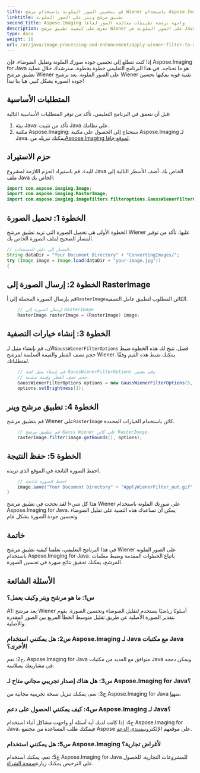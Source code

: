```yaml
---
title: قم بتحسين الصور الملونة باستخدام مرشح Wiener باستخدام Aspose.Imaging لـ Java
linktitle: تطبيق مرشح وينر على الصور الملونة
second_title: Aspose.Imaging واجهة برمجة تطبيقات معالجة الصور لجافا
description: تعرف على كيفية تطبيق مرشح Wiener على الصور الملونة في Java باستخدام Aspose.Imaging for Java. تحسين جودة الصورة وتقليل الضوضاء دون عناء.
type: docs
weight: 18
url: /ar/java/image-processing-and-enhancement/apply-wiener-filter-to-colored-images/
---
```

إذا كنت تتطلع إلى تحسين جودة صورك الملونة وتقليل الضوضاء، فإن Aspose.Imaging for Java هو ما تحتاجه. في هذا البرنامج التعليمي خطوة بخطوة، سنرشدك خلال عملية تطبيق مرشح Wiener على الصور الملونة. يعد ترشيح Wiener تقنية قوية يمكنها تحسين جودة الصورة بشكل كبير. هيا بنا نبدأ!

## المتطلبات الأساسية

قبل أن نتعمق في البرنامج التعليمي، تأكد من توفر المتطلبات الأساسية التالية:

1. بيئة Java: تأكد من تثبيت Java على نظامك.
2.  مكتبة Aspose.Imaging: ستحتاج إلى الحصول على مكتبة Aspose.Imaging لـ Java. يمكنك تنزيله من[Aspose.Imaging لموقع جافا](https://releases.aspose.com/imaging/java/).

## حزم الاستيراد

للبدء، قم باستيراد الحزم اللازمة لمشروع Java الخاص بك. أضف الأسطر التالية إلى ملف Java الخاص بك:

```java
import com.aspose.imaging.Image;
import com.aspose.imaging.RasterImage;
import com.aspose.imaging.imagefilters.filteroptions.GaussWienerFilterOptions;
```

## الخطوة 1: تحميل الصورة

الخطوة الأولى هي تحميل الصورة التي تريد تطبيق مرشح Wiener عليها. تأكد من توفير المسار الصحيح لملف الصورة الخاص بك.

```java
// المسار إلى دليل المستندات.
String dataDir = "Your Document Directory" + "ConvertingImages/";
try (Image image = Image.load(dataDir + "your-image.jpg"))
{
```

## الخطوة 2: إرسال الصورة إلى RasterImage

 قم بإرسال الصورة المحملة إلى أ`RasterImage`الكائن المطلوب لتطبيق عامل التصفية.

```java
    // إرسال الصورة إلى RasterImage
    RasterImage rasterImage = (RasterImage) image;
```

## الخطوة 3: إنشاء خيارات التصفية

 الآن، قم بإنشاء مثيل لـ`GaussWienerFilterOptions` فصل. تتيح لك هذه الخطوة ضبط حجم نصف القطر والقيمة السلسة لمرشح Wiener. يمكنك ضبط هذه القيم وفقًا لمتطلباتك.

```java
    // قم بإنشاء مثيل لفئة GaussWienerFilterOptions وقم بتعيين
    // حجم نصف القطر وقيمة سلسة.
    GaussWienerFilterOptions options = new GaussWienerFilterOptions(5, 1.5);
    options.setBrightness(1);
```

## الخطوة 4: تطبيق مرشح وينر

 قم بتطبيق مرشح Wiener على`RasterImage` كائن باستخدام الخيارات المحددة.

```java
    // قم بتطبيق مرشح Gauss Wiener على كائن RasterImage.
    rasterImage.filter(image.getBounds(), options);
```

## الخطوة 5: حفظ النتيجة

احفظ الصورة الناتجة في الموقع الذي تريده.

```java
    // احفظ الصورة الناتجة
    image.save("Your Document Directory" + "ApplyWienerFilter_out.gif");
}
```

هذا كل شيء! لقد نجحت في تطبيق مرشح Wiener على صورتك الملونة باستخدام Aspose.Imaging for Java. يمكن أن تساعدك هذه التقنية على تقليل الضوضاء وتحسين جودة الصورة بشكل عام.

## خاتمة

في هذا البرنامج التعليمي، تعلمنا كيفية تطبيق مرشح Wiener على الصور الملونة باستخدام Aspose.Imaging for Java. باتباع الخطوات المقدمة وضبط معلمات المرشح، يمكنك تحقيق نتائج مبهرة في تحسين الصورة.

## الأسئلة الشائعة

### س1: ما هو مرشح وينر وكيف يعمل؟

A1: يعد مرشح Wiener أسلوبًا رياضيًا يستخدم لتقليل الضوضاء وتحسين الصورة. يقوم بتقدير الصورة الأصلية عن طريق تقليل متوسط الخطأ المربع بين الصور المقدرة والأصلية.

### س2: هل يمكنني استخدام Aspose.Imaging لـ Java مع مكتبات Java الأخرى؟

ج2: نعم، Aspose.Imaging for Java متوافق مع العديد من مكتبات Java ويمكن دمجه في مشاريعك بسلاسة.

### س3: هل هناك إصدار تجريبي مجاني متاح لـ Aspose.Imaging for Java؟

 ج3: نعم، يمكنك تنزيل نسخة تجريبية مجانية من Aspose.Imaging for Java من[هنا](https://releases.aspose.com/).

### س4: كيف يمكنني الحصول على دعم Aspose.Imaging لـ Java؟

 ج4: إذا كانت لديك أية أسئلة أو واجهت مشاكل أثناء استخدام Aspose.Imaging for Java، فيمكنك طلب المساعدة من مجتمع Aspose على موقعهم الإلكتروني[منتدى الدعم](https://forum.aspose.com/).

### س5: هل يمكنني استخدام Aspose.Imaging لأغراض تجارية؟

ج5: نعم، يمكنك استخدام Aspose.Imaging for Java للمشروعات التجارية. للحصول على الترخيص يمكنك زيارة[صفحة الشراء](https://purchase.aspose.com/buy).